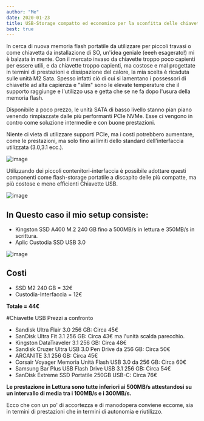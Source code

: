 ```yaml
---
author: "Me"
date: 2020-01-23
title: USB-Storage compatto ed economico per la sconfitta delle chiavette
best: true
---
```


In cerca di nuova memoria flash portatile da utilizzare per piccoli travasi o come chiavetta da installazione di SO, un'idea geniale (eeeh esagerato!) mi è balzata in mente.
Con il mercato invaso da chiavette troppo poco capienti per essere utili, e da chiavette troppo capienti, ma costose e mal progettate in termini di prestazioni e dissipazione del calore, la mia scelta è ricaduta sulle unità M2 Sata.
Spesso infatti ciò di cui si lamentano i possessori di chiavette ad alta capienza e "slim" sono le elevate temperature che il supporto raggiunge e l'utilizzo usa e getta che se ne fa dopo l'usura della memoria flash.

Disponibile a poco prezzo, le unità SATA di basso livello stanno pian piano venendo rimpiazzate dalle più performanti PCIe NVMe. Esse ci vengono in contro come soluzione intermedie e con buone prestazioni.

Niente ci vieta di utilizzare supporti PCIe, ma i costi potrebbero aumentare, come le prestazioni, ma solo fino ai limiti dello standard dell'interfaccia utilizzata (3.0,3.1 ecc.).

![image](/img/ssd1.jpg)

Utilizzando dei piccoli contenitori-interfaccia è possibile adottare questi componenti come flash-storage portatile a discapito delle più compatte, ma più costose e meno efficienti Chiavette USB.
 
![image](/img/ssd2.jpg)

## In Questo caso il mio setup consiste: 

- Kingston SSD A400 M.2 240 GB fino a 500MB/s in lettura e 350MB/s in scrittura.
- Aplic Custodia SSD USB 3.0

![image](/img/ssd3.jpg)

## Costi

- SSD M2 240 GB = 32€
- Custodia-Interfaccia = 12€

**Totale = 44€**

#Chiavette USB Prezzi a confronto

- Sandisk Ultra Flair 3.0 256 GB: Circa 45€
- SanDisk Ultra Fit 3.1 256 GB: Circa 43€ ma l'unità scalda parecchio.
- Kingston DataTraveler 3.1 256 GB: Circa 48€
- Sandisk Cruzer Ultra USB 3.0 Pen Drive da 256 GB: Circa 50€
- ARCANITE 3.1 256 GB: Circa 45€
- Corsair Voyager Memoria Unità Flash USB 3.0 da 256 GB: Circa 60€
- Samsung Bar Plus USB Flash Drive USB 3.1 256 GB: Circa 54€
- SanDisk Extreme SSD Portatile 250GB USB-C: Circa 76€

**Le prestazione in Lettura sono tutte inferiori ai 500MB/s attestandosi su un intervallo di media tra i 100MB/s e i 300MB/s.**

Ecco che con un po' di accortezza e di manodopera conviene eccome, sia in termini di prestazioni che in termini di autonomia e riutilizzo.